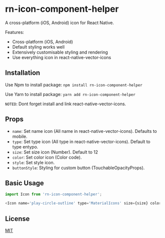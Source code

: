# rn-icon-component-helper

A cross-platform (iOS, Android) icon for React Native.

Features:
* Cross-platform (iOS, Android)
* Default styling works well
* Extensively customisable styling and rendering
* Use everything icon in react-native-vector-icons  

## Installation

Use Npm to install package: `npm install rn-icon-component-helper`

Use Yarn to install package: `yarn add rn-icon-component-helper`

`NOTED`: Dont forget install and link react-native-vector-icons.

## Props

- `name`: Set name icon (All name in react-native-vector-icons). Defaults to mobile.
- `type`: Set type icon (All type in react-native-vector-icons). Default to type entypo.
- `size`: Set size icon (Number). Default to 12
- `color`: Set color icon (Color code).
- `style`: Set style icon.
- `buttonStyle`: Styling for custom button (TouchableOpacityProps).

## Basic Usage

```js
import Icon from 'rn-icon-component-helper';

<Icon name='play-circle-outline' type='MaterialIcons' size={size} color={color} />
```

## License

[MIT](https://github.com/LimsDevlp/rn-icon-component-helper/raw/master/LICENSE.md)
